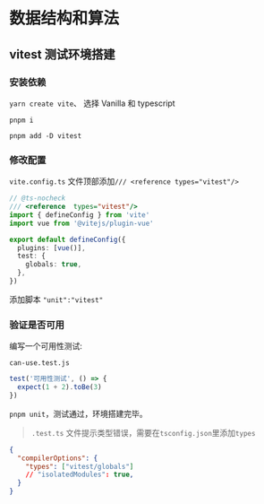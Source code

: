 # 数据结构和算法

## vitest 测试环境搭建

### 安装依赖

`yarn create vite`、 选择 Vanilla 和 typescript

`pnpm i`

`pnpm add -D vitest`

### 修改配置

`vite.config.ts` 文件顶部添加`/// <reference types="vitest"/>`

```ts
// @ts-nocheck
/// <reference  types="vitest"/>
import { defineConfig } from 'vite'
import vue from '@vitejs/plugin-vue'

export default defineConfig({
  plugins: [vue()],
  test: {
    globals: true,
  },
})
```

添加脚本 `"unit":"vitest"`

### 验证是否可用

编写一个可用性测试:

`can-use.test.js`

```js
test('可用性测试', () => {
  expect(1 + 2).toBe(3)
})
```

`pnpm unit`，测试通过，环境搭建完毕。

> `.test.ts` 文件提示类型错误，需要在`tsconfig.json`里添加`types`

```json
{
  "compilerOptions": {
    "types": ["vitest/globals"]
    // "isolatedModules": true,
  }
}
```
